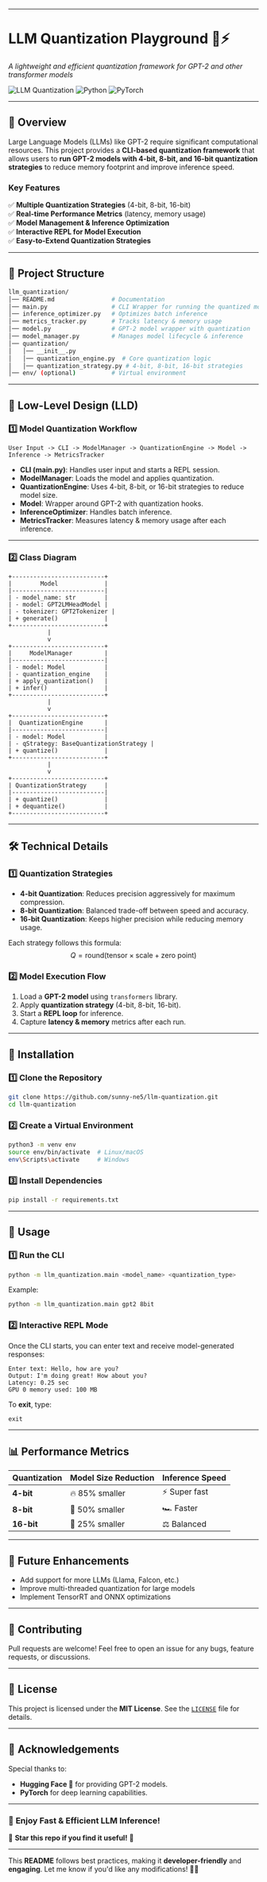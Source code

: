 
---

# **LLM Quantization Playground 🧠⚡**  
*A lightweight and efficient quantization framework for GPT-2 and other transformer models*  

![LLM Quantization](https://img.shields.io/badge/LLM-Quantization-blue) ![Python](https://img.shields.io/badge/Python-3.8%2B-yellow) ![PyTorch](https://img.shields.io/badge/PyTorch-Compatible-red)

---

## **🚀 Overview**
Large Language Models (LLMs) like GPT-2 require significant computational resources. This project provides a **CLI-based quantization framework** that allows users to **run GPT-2 models with 4-bit, 8-bit, and 16-bit quantization strategies** to reduce memory footprint and improve inference speed.  

### **Key Features**  
✅ **Multiple Quantization Strategies** (4-bit, 8-bit, 16-bit)  
✅ **Real-time Performance Metrics** (latency, memory usage)  
✅ **Model Management & Inference Optimization**  
✅ **Interactive REPL for Model Execution**  
✅ **Easy-to-Extend Quantization Strategies**  

---

## **📂 Project Structure**
```bash
llm_quantization/
│── README.md                # Documentation
│── main.py                  # CLI Wrapper for running the quantized model
│── inference_optimizer.py   # Optimizes batch inference
│── metrics_tracker.py       # Tracks latency & memory usage
│── model.py                 # GPT-2 model wrapper with quantization
│── model_manager.py         # Manages model lifecycle & inference
│── quantization/
│   │── __init__.py
│   │── quantization_engine.py  # Core quantization logic
│   │── quantization_strategy.py # 4-bit, 8-bit, 16-bit strategies
│── env/ (optional)          # Virtual environment
```

---

## **📜 Low-Level Design (LLD)**

### **1️⃣ Model Quantization Workflow**
```plaintext
User Input -> CLI -> ModelManager -> QuantizationEngine -> Model -> Inference -> MetricsTracker
```

- **CLI (main.py)**: Handles user input and starts a REPL session.  
- **ModelManager**: Loads the model and applies quantization.  
- **QuantizationEngine**: Uses 4-bit, 8-bit, or 16-bit strategies to reduce model size.  
- **Model**: Wrapper around GPT-2 with quantization hooks.  
- **InferenceOptimizer**: Handles batch inference.  
- **MetricsTracker**: Measures latency & memory usage after each inference.  

---

### **2️⃣ Class Diagram**
```plaintext
+--------------------------+
|        Model             |
|--------------------------|
| - model_name: str        |
| - model: GPT2LMHeadModel |
| - tokenizer: GPT2Tokenizer |
| + generate()             |
+--------------------------+
           |
           v
+--------------------------+
|     ModelManager         |
|--------------------------|
| - model: Model           |
| - quantization_engine    |
| + apply_quantization()   |
| + infer()                |
+--------------------------+
           |
           v
+--------------------------+
|  QuantizationEngine      |
|--------------------------|
| - model: Model           |
| - qStrategy: BaseQuantizationStrategy |
| + quantize()             |
+--------------------------+
           |
           v
+--------------------------+
| QuantizationStrategy     |
|--------------------------|
| + quantize()             |
| + dequantize()           |
+--------------------------+
```

---

## **🛠️ Technical Details**

### **1️⃣ Quantization Strategies**
- **4-bit Quantization**: Reduces precision aggressively for maximum compression.  
- **8-bit Quantization**: Balanced trade-off between speed and accuracy.  
- **16-bit Quantization**: Keeps higher precision while reducing memory usage.  

Each strategy follows this formula:  
$$ Q = \text{round}(\text{tensor} \times \text{scale} + \text{zero point}) $$  

### **2️⃣ Model Execution Flow**
1. Load a **GPT-2 model** using `transformers` library.  
2. Apply **quantization strategy** (4-bit, 8-bit, 16-bit).  
3. Start a **REPL loop** for inference.  
4. Capture **latency & memory** metrics after each run.  

---

## **🚀 Installation**

### **1️⃣ Clone the Repository**
```sh
git clone https://github.com/sunny-ne5/llm-quantization.git
cd llm-quantization
```

### **2️⃣ Create a Virtual Environment**
```sh
python3 -m venv env
source env/bin/activate  # Linux/macOS
env\Scripts\activate     # Windows
```

### **3️⃣ Install Dependencies**
```sh
pip install -r requirements.txt
```

---

## **📝 Usage**

### **1️⃣ Run the CLI**
```sh
python -m llm_quantization.main <model_name> <quantization_type>
```
Example:
```sh
python -m llm_quantization.main gpt2 8bit
```

### **2️⃣ Interactive REPL Mode**
Once the CLI starts, you can enter text and receive model-generated responses:
```plaintext
Enter text: Hello, how are you?
Output: I'm doing great! How about you?
Latency: 0.25 sec
GPU 0 memory used: 100 MB
```
To **exit**, type:
```plaintext
exit
```

---

## **📊 Performance Metrics**
| **Quantization** | **Model Size Reduction** | **Inference Speed** |
|------------------|--------------------------|---------------------|
| **4-bit**        | 🔥 85% smaller           | ⚡ Super fast       |
| **8-bit**        | 🚀 50% smaller           | 🏎️ Faster          |
| **16-bit**       | 🎯 25% smaller           | ⚖️ Balanced        |

---

## **📌 Future Enhancements**
- Add support for more LLMs (Llama, Falcon, etc.)  
- Improve multi-threaded quantization for large models  
- Implement TensorRT and ONNX optimizations  

---

## **🤝 Contributing**
Pull requests are welcome! Feel free to open an issue for any bugs, feature requests, or discussions.

---

## **📜 License**
This project is licensed under the **MIT License**. See the [`LICENSE`](LICENSE) file for details.

---

## **🌟 Acknowledgements**
Special thanks to:
- **Hugging Face 🤗** for providing GPT-2 models.
- **PyTorch** for deep learning capabilities.

---

### 🎉 **Enjoy Fast & Efficient LLM Inference!**
🚀 **Star this repo if you find it useful!** 🌟  

---

This **README** follows best practices, making it **developer-friendly** and **engaging**. Let me know if you'd like any modifications! 🚀🔥
